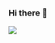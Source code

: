 ### Hi there 👋

<img src="https://capsule-render.vercel.app/api?color=auto&height=700&section=header&text=Welcome&fontSize=90" />

